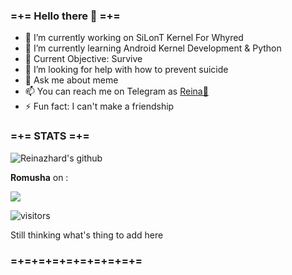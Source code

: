 ### =+= Hello there 👋 =+=

- 🔭 I’m currently working on SiLonT Kernel For Whyred
- 🌱 I’m currently learning Android Kernel Development & Python
- 🎯 Current Objective: Survive
- 🤔 I’m looking for help with how to prevent suicide
- 💬 Ask me about meme
- 📫 You can reach me on Telegram as [Reina🍈](https://t.me/eve_enryu)
- ⚡ Fun fact: I can't make a friendship

### =+= STATS =+=

![Reinazhard's github](https://github-readme-stats.vercel.app/api?username=Reinazhard&theme=dracula&show_icons=true&hide_border=true)

<p align="left"><strong>Romusha</strong> on :</p>
<p align="left"><a href="https://github.com/silont-project/android_kernel_xiaomi_sdm660"><img src="https://github-readme-stats.vercel.app/api/pin/?username=SiLonT-Project&repo=android_kernel_xiaomi_sdm660&hide_border=true&theme=dracula&show_owner=false"></a></p>


![visitors](https://visitor-badge.laobi.icu/badge?page_id=Reinazhard)


Still thinking what's thing to add here

### =+=+=+=+=+=+=+=+=+=
